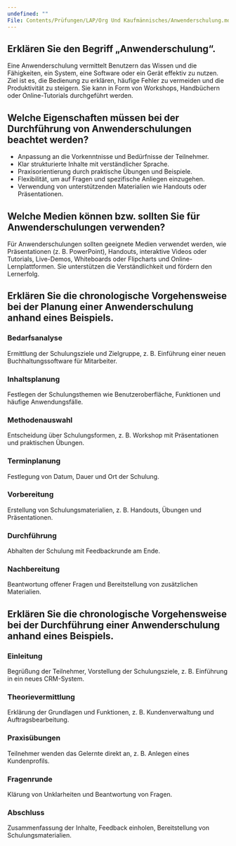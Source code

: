 ```yaml
---
undefined: ""
File: Contents/Prüfungen/LAP/Org Und Kaufmännisches/Anwenderschulung.md
---
```

## **Erklären Sie den Begriff „Anwenderschulung“.**

Eine Anwenderschulung vermittelt Benutzern das Wissen und die Fähigkeiten, ein System, eine Software oder ein Gerät effektiv zu nutzen. Ziel ist es, die Bedienung zu erklären, häufige Fehler zu vermeiden und die Produktivität zu steigern. Sie kann in Form von Workshops, Handbüchern oder Online-Tutorials durchgeführt werden.

## **Welche Eigenschaften müssen bei der Durchführung von Anwenderschulungen beachtet werden?**

- Anpassung an die Vorkenntnisse und Bedürfnisse der Teilnehmer.
- Klar strukturierte Inhalte mit verständlicher Sprache.
- Praxisorientierung durch praktische Übungen und Beispiele.
- Flexibilität, um auf Fragen und spezifische Anliegen einzugehen.
- Verwendung von unterstützenden Materialien wie Handouts oder Präsentationen.

## **Welche Medien können bzw. sollten Sie für Anwenderschulungen verwenden?**

Für Anwenderschulungen sollten geeignete Medien verwendet werden, wie Präsentationen (z. B. PowerPoint), Handouts, interaktive Videos oder Tutorials, Live-Demos, Whiteboards oder Flipcharts und Online-Lernplattformen. Sie unterstützen die Verständlichkeit und fördern den Lernerfolg.

## **Erklären Sie die chronologische Vorgehensweise bei der Planung einer Anwenderschulung anhand eines Beispiels.**

### Bedarfsanalyse
Ermittlung der Schulungsziele und Zielgruppe, z. B. Einführung einer neuen Buchhaltungssoftware für Mitarbeiter.

### Inhaltsplanung
Festlegen der Schulungsthemen wie Benutzeroberfläche, Funktionen und häufige Anwendungsfälle.

### Methodenauswahl
Entscheidung über Schulungsformen, z. B. Workshop mit Präsentationen und praktischen Übungen.

### Terminplanung
Festlegung von Datum, Dauer und Ort der Schulung.

### Vorbereitung
Erstellung von Schulungsmaterialien, z. B. Handouts, Übungen und Präsentationen.

### Durchführung
Abhalten der Schulung mit Feedbackrunde am Ende.

### Nachbereitung
Beantwortung offener Fragen und Bereitstellung von zusätzlichen Materialien.

## **Erklären Sie die chronologische Vorgehensweise bei der Durchführung einer Anwenderschulung anhand eines Beispiels.**

### Einleitung
Begrüßung der Teilnehmer, Vorstellung der Schulungsziele, z. B. Einführung in ein neues CRM-System.

### Theorievermittlung
Erklärung der Grundlagen und Funktionen, z. B. Kundenverwaltung und Auftragsbearbeitung.

### Praxisübungen
Teilnehmer wenden das Gelernte direkt an, z. B. Anlegen eines Kundenprofils.

### Fragenrunde
Klärung von Unklarheiten und Beantwortung von Fragen.

### Abschluss
Zusammenfassung der Inhalte, Feedback einholen, Bereitstellung von Schulungsmaterialien.